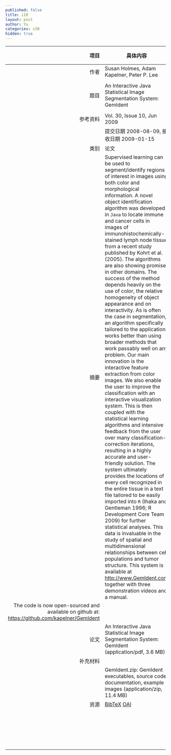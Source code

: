 ```yaml
---
published: false
title: i10
layout: post
author: Yu
categories: v30
hidden: true
---
```


| 项目 | 具体内容 | 链接 |
|---:|---|---|
| 作者 | Susan Holmes, Adam Kapelner, Peter P. Lee| |
| 题目 |An Interactive Java Statistical Image Segmentation System: GemIdent | [下载地址](http://www.jstatsoft.org/v30/i10/paper) |
| 参考资料 |Vol. 30, Issue 10, Jun 2009 | |
| | 提交日期 2008-08-09, 接收日期 2009-01-15| | 
| 类别 | 论文| |
| 摘要 | Supervised learning can be used to segment/identify regions of interest in images using both color and morphological information. A novel object identification algorithm was developed in <code>Java</code> to locate immune and cancer cells in images of immunohistochemically-stained lymph node tissue from a recent study published by Kohrt et al. (2005). The algorithms are also showing promise in other domains. The success of the method depends heavily on the use of color, the relative homogeneity of object appearance and on interactivity. As is often the case in segmentation, an algorithm specifically tailored to the application works better than using broader methods that work passably well on any problem. Our main innovation is the interactive feature extraction from color images. We also enable the user to improve the classification with an interactive visualization system. This is then coupled with the statistical learning algorithms and intensive feedback  from the user over many classification-correction iterations, resulting in a highly accurate and user-friendly solution. The system ultimately provides the locations of every cell recognized in the entire tissue in a text file tailored to be easily imported into <code>R</code> (Ihaka and Gentleman 1996; R Development Core Team 2009) for further statistical analyses. This data is invaluable in the study of spatial and multidimensional relationships between cell populations and tumor structure.  This system is available at <a href="http://www.GemIdent.com">http://www.GemIdent.com</a> together with three demonstration videos and a manual.| |
 The code is now open-sourced and available on github at: <a href="https://github.com/kapelner/GemIdent">https://github.com/kapelner/GemIdent</a>| |
| 论文 | An Interactive Java Statistical Image Segmentation System: GemIdent  (application/pdf, 3.6 MB)| [下载地址](http://www.jstatsoft.org/v30/i10/paper) |
| 补充材料 | | |
| |GemIdent.zip: GemIdent executables, source code, documentation, example images  (application/zip, 11.4 MB)|  [下载地址](http://www.jstatsoft.org/v30/i10/supp/1) |
| 资源 | [BibTeX](http://www.jstatsoft.org/v30/i10/bibtex) [OAI](http://www.jstatsoft.org/oai?verb=GetRecord&identifier=oai.jstatsoft/v30/i10&prefix=oai_dc)| |
| |  | [返回卷目录]({{site.baseurl}}/volume/v30.html) |